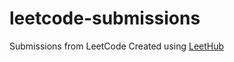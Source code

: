 # leetcode-submissions
Submissions from LeetCode
Created using [LeetHub](https://github.com/QasimWani/LeetHub)
